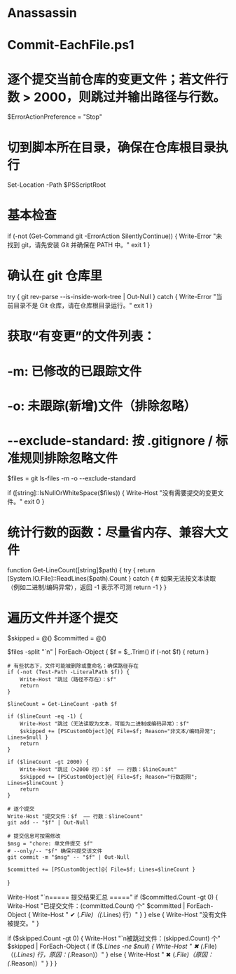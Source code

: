 # Anassassin
# Commit-EachFile.ps1
# 逐个提交当前仓库的变更文件；若文件行数 > 2000，则跳过并输出路径与行数。

$ErrorActionPreference = "Stop"

# 切到脚本所在目录，确保在仓库根目录执行
Set-Location -Path $PSScriptRoot

# 基本检查
if (-not (Get-Command git -ErrorAction SilentlyContinue)) {
    Write-Error "未找到 git，请先安装 Git 并确保在 PATH 中。"
    exit 1
}

# 确认在 git 仓库里
try {
    git rev-parse --is-inside-work-tree | Out-Null
} catch {
    Write-Error "当前目录不是 Git 仓库，请在仓库根目录运行。"
    exit 1
}

# 获取“有变更”的文件列表：
# -m: 已修改的已跟踪文件
# -o: 未跟踪(新增)文件（排除忽略）
# --exclude-standard: 按 .gitignore / 标准规则排除忽略文件
$files = git ls-files -m -o --exclude-standard

if ([string]::IsNullOrWhiteSpace($files)) {
    Write-Host "没有需要提交的变更文件。"
    exit 0
}

# 统计行数的函数：尽量省内存、兼容大文件
function Get-LineCount([string]$path) {
    try {
        return [System.IO.File]::ReadLines($path).Count
    } catch {
        # 如果无法按文本读取（例如二进制/编码异常），返回 -1 表示不可测
        return -1
    }
}

# 遍历文件并逐个提交
$skipped = @()
$committed = @()

$files -split "`n" | ForEach-Object {
    $f = $_.Trim()
    if (-not $f) { return }

    # 有些状态下，文件可能被删除或重命名：确保路径存在
    if (-not (Test-Path -LiteralPath $f)) {
        Write-Host "跳过（路径不存在）：$f"
        return
    }

    $lineCount = Get-LineCount -path $f

    if ($lineCount -eq -1) {
        Write-Host "跳过（无法读取为文本，可能为二进制或编码异常）：$f"
        $skipped += [PSCustomObject]@{ File=$f; Reason="非文本/编码异常"; Lines=$null }
        return
    }

    if ($lineCount -gt 2000) {
        Write-Host "跳过（>2000 行）：$f  —— 行数：$lineCount"
        $skipped += [PSCustomObject]@{ File=$f; Reason="行数超限"; Lines=$lineCount }
        return
    }

    # 逐个提交
    Write-Host "提交文件：$f  —— 行数：$lineCount"
    git add -- "$f" | Out-Null

    # 提交信息可按需修改
    $msg = "chore: 单文件提交 $f"
    # --only/-- "$f" 确保只提交该文件
    git commit -m "$msg" -- "$f" | Out-Null

    $committed += [PSCustomObject]@{ File=$f; Lines=$lineCount }
}

Write-Host "`n===== 提交结果汇总 ====="
if ($committed.Count -gt 0) {
    Write-Host "已提交文件：$($committed.Count) 个"
    $committed | ForEach-Object { Write-Host "  ✔ $($_.File)（$($_.Lines) 行）" }
} else {
    Write-Host "没有文件被提交。"
}

if ($skipped.Count -gt 0) {
    Write-Host "`n被跳过文件：$($skipped.Count) 个"
    $skipped | ForEach-Object {
        if ($_.Lines -ne $null) {
            Write-Host "  ✖ $($_.File)（$($_.Lines) 行，原因：$($_.Reason)）"
        } else {
            Write-Host "  ✖ $($_.File)（原因：$($_.Reason)）"
        }
    }
}

